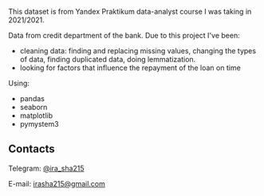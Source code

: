 This dataset is from Yandex Praktikum data-analyst course I was taking in 2021/2021.

Data from credit department of the bank. Due to this project I've been:
 - cleaning data: finding and replacing missing values, changing the types of data, finding duplicated data, doing lemmatization.
 - looking for factors that influence the repayment of the loan on time

Using:
 - pandas
 - seaborn
 - matplotlib
 - pymystem3

## Contacts<a name="contacts"></a>
Telegram: [@ira_sha215](https://t.me/ira_sha215)

E-mail: irasha215@gmail.com

